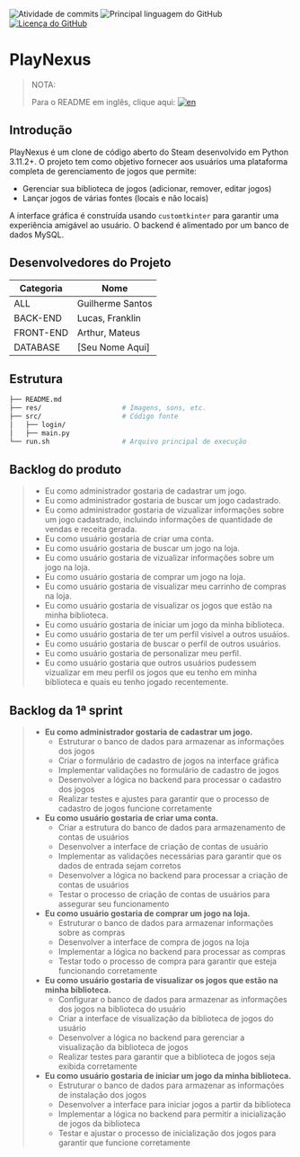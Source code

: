 ![Atividade de commits](https://img.shields.io/github/commit-activity/m/iyksh/PlayNexus)
![Principal linguagem do GitHub](https://img.shields.io/github/languages/top/iyksh/PlayNexus?logo=python&label=)
[![Licença do GitHub](https://img.shields.io/github/license/iyksh/PlayNexus)](https://github.com/iyksh/PlayNexus/LICENSE)

# PlayNexus

> NOTA:
>
> Para o README em inglês, clique aqui: [![en](https://img.shields.io/badge/lang-en-green.svg)](../README.md)

## Introdução

PlayNexus é um clone de código aberto do Steam desenvolvido em Python 3.11.2+. O projeto tem como objetivo fornecer aos usuários uma plataforma completa de gerenciamento de jogos que permite:

- Gerenciar sua biblioteca de jogos (adicionar, remover, editar jogos)
- Lançar jogos de várias fontes (locais e não locais)

A interface gráfica é construída usando `customtkinter` para garantir uma experiência amigável ao usuário. O backend é alimentado por um banco de dados MySQL.

## Desenvolvedores do Projeto

| Categoria | Nome             |
| --------- | ---------------- |
| ALL       | Guilherme Santos |
| BACK-END  | Lucas, Franklin  |
| FRONT-END | Arthur, Mateus   |
| DATABASE  | [Seu Nome Aqui]  |

## Estrutura

```sh
├── README.md
├── res/                    # Imagens, sons, etc.
├── src/                    # Código fonte
│   ├── login/
│   ├── main.py
└── run.sh                  # Arquivo principal de execução
```


## Backlog do produto

> * Eu como administrador gostaria de cadastrar um jogo.
> * Eu como administrador gostaria de buscar um jogo cadastrado.
> * Eu como administrador gostaria de vizualizar informações sobre um jogo cadastrado, incluindo informações de quantidade de vendas e receita gerada.
> * Eu como usuário gostaria de criar uma conta.
> * Eu como usuário gostaria de buscar um jogo na loja.
> * Eu como usuário gostaria de vizualizar informações sobre um jogo na loja.
> * Eu como usuário gostaria de comprar um jogo na loja.
> * Eu como usuário gostaria de visualizar meu carrinho de compras na loja.
> * Eu como usuário gostaria de visualizar os jogos que estão na minha biblioteca.
> * Eu como usuário gostaria de iniciar um jogo da minha biblioteca.
> * Eu como usuário gostaria de ter um perfil visivel a outros usuáios.
> * Eu como usuário gostaria de buscar o perfil de outros usuários.
> * Eu como usuário gostaria de personalizar meu perfil.
> * Eu como usuário gostaria que outros usuários pudessem vizualizar em meu perfil os jogos que eu tenho em minha biblioteca e quais eu tenho jogado recentemente.

## Backlog da 1ª sprint

> * **Eu como administrador gostaria de cadastrar um jogo.**
>   * Estruturar o banco de dados para armazenar as informações dos jogos
>   * Criar o formulário de cadastro de jogos na interface gráfica
>   * Implementar validações no formulário de cadastro de jogos
>   * Desenvolver a lógica no backend para processar o cadastro dos jogos
>   * Realizar testes e ajustes para garantir que o processo de cadastro de jogos funcione corretamente
> * **Eu como usuário gostaria de criar uma conta.**
>   * Criar a estrutura do banco de dados para armazenamento de contas de usuários
>   * Desenvolver a interface de criação de contas de usuário
>   * Implementar as validações necessárias para garantir que os dados de entrada sejam corretos
>   * Desenvolver a lógica no backend para processar a criação de contas de usuários
>   * Testar o processo de criação de contas de usuários para assegurar seu funcionamento
> * **Eu como usuário gostaria de comprar um jogo na loja.**
>   * Estruturar o banco de dados para armazenar informações sobre as compras
>   * Desenvolver a interface de compra de jogos na loja
>   * Implementar a lógica no backend para processar as compras
>   * Testar todo o processo de compra para garantir que esteja funcionando corretamente
> * **Eu como usuário gostaria de visualizar os jogos que estão na minha biblioteca.**
>   * Configurar o banco de dados para armazenar as informações dos jogos na biblioteca do usuário
>   * Criar a interface de visualização da biblioteca de jogos do usuário
>   * Desenvolver a lógica no backend para gerenciar a visualização da biblioteca de jogos
>   * Realizar testes para garantir que a biblioteca de jogos seja exibida corretamente
> * **Eu como usuário gostaria de iniciar um jogo da minha biblioteca.**
>   * Estruturar o banco de dados para armazenar as informações de instalação dos jogos
>   * Desenvolver a interface para iniciar jogos a partir da biblioteca
>   * Implementar a lógica no backend para permitir a inicialização de jogos da biblioteca
>   * Testar e ajustar o processo de inicialização dos jogos para garantir que funcione corretamente
